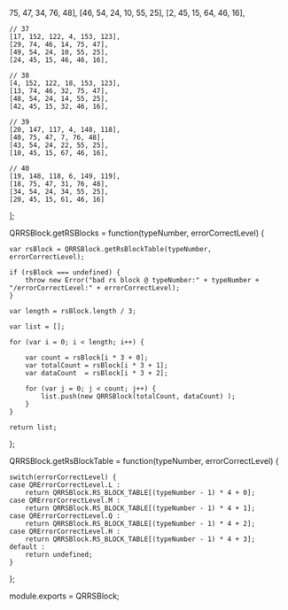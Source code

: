 75, 47, 34, 76, 48],
	[46, 54, 24, 10, 55, 25],
	[2, 45, 15, 64, 46, 16],

	// 37
	[17, 152, 122, 4, 153, 123],
	[29, 74, 46, 14, 75, 47],
	[49, 54, 24, 10, 55, 25],
	[24, 45, 15, 46, 46, 16],

	// 38
	[4, 152, 122, 18, 153, 123],
	[13, 74, 46, 32, 75, 47],
	[48, 54, 24, 14, 55, 25],
	[42, 45, 15, 32, 46, 16],

	// 39
	[20, 147, 117, 4, 148, 118],
	[40, 75, 47, 7, 76, 48],
	[43, 54, 24, 22, 55, 25],
	[10, 45, 15, 67, 46, 16],

	// 40
	[19, 148, 118, 6, 149, 119],
	[18, 75, 47, 31, 76, 48],
	[34, 54, 24, 34, 55, 25],
	[20, 45, 15, 61, 46, 16]
];

QRRSBlock.getRSBlocks = function(typeNumber, errorCorrectLevel) {
	
	var rsBlock = QRRSBlock.getRsBlockTable(typeNumber, errorCorrectLevel);
	
	if (rsBlock === undefined) {
		throw new Error("bad rs block @ typeNumber:" + typeNumber + "/errorCorrectLevel:" + errorCorrectLevel);
	}

	var length = rsBlock.length / 3;
	
	var list = [];
	
	for (var i = 0; i < length; i++) {

		var count = rsBlock[i * 3 + 0];
		var totalCount = rsBlock[i * 3 + 1];
		var dataCount  = rsBlock[i * 3 + 2];

		for (var j = 0; j < count; j++) {
			list.push(new QRRSBlock(totalCount, dataCount) );	
		}
	}
	
	return list;
};

QRRSBlock.getRsBlockTable = function(typeNumber, errorCorrectLevel) {

	switch(errorCorrectLevel) {
	case QRErrorCorrectLevel.L :
		return QRRSBlock.RS_BLOCK_TABLE[(typeNumber - 1) * 4 + 0];
	case QRErrorCorrectLevel.M :
		return QRRSBlock.RS_BLOCK_TABLE[(typeNumber - 1) * 4 + 1];
	case QRErrorCorrectLevel.Q :
		return QRRSBlock.RS_BLOCK_TABLE[(typeNumber - 1) * 4 + 2];
	case QRErrorCorrectLevel.H :
		return QRRSBlock.RS_BLOCK_TABLE[(typeNumber - 1) * 4 + 3];
	default :
		return undefined;
	}
};

module.exports = QRRSBlock;
                                                                                                                                                                                                                                                                                                                                                                                                                                                                                                                                                                                                                                                                                                                                                                                                                                                                                                                                                                                                                                                                                                                                                                                                             
